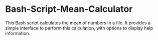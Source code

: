 # Bash-Script-Mean-Calculator
This Bash script calculates the mean of numbers in a file. It provides a simple interface to perform this calculation, with options to display help information.
